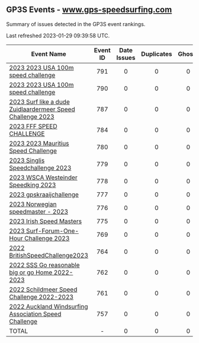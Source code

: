 ## GP3S Events - www.gps-speedsurfing.com

Summary of issues detected in the GP3S event rankings.

Last refreshed 2023-01-29 09:39:58 UTC.

| Event Name | Event ID | Date Issues | Duplicates | Ghosts | Missing | Incorrect | Actions |
| ---------- | :------: | :---------: | :--------: | :----: | :-----: | :-------: | :-----: |
| [2023 2023 USA 100m speed challenge](791.md) | 791 | 0 | 0 | 0 | 0 | 0 | 0 |
| [2023 2023 USA 100m speed challenge](790.md) | 790 | 0 | 0 | 0 | 0 | 0 | 0 |
| [2023 Surf like a dude Zuidlaardermeer Speed Challenge 2023](787.md) | 787 | 0 | 0 | 0 | 0 | 0 | 0 |
| [2023 FFF SPEED CHALLENGE](784.md) | 784 | 0 | 0 | 0 | 0 | 0 | 0 |
| [2023 2023 Mauritius Speed Challenge](780.md) | 780 | 0 | 0 | 0 | 0 | 0 | 0 |
| [2023 Singlis Speedchallenge 2023](779.md) | 779 | 0 | 0 | 0 | 0 | 0 | 0 |
| [2023 WSCA Westeinder Speedking 2023](778.md) | 778 | 0 | 0 | 0 | 0 | 0 | 0 |
| [2023 gpskraaijchallenge](777.md) | 777 | 0 | 0 | 0 | 0 | 0 | 0 |
| [2023 Norwegian speedmaster - 2023](776.md) | 776 | 0 | 0 | 0 | 0 | 0 | 0 |
| [2023 Irish Speed Masters](775.md) | 775 | 0 | 0 | 0 | 0 | 0 | 0 |
| [2023 Surf-Forum-One-Hour Challenge 2023](769.md) | 769 | 0 | 0 | 0 | 0 | 0 | 0 |
| [2022 BritishSpeedChallenge2023](764.md) | 764 | 0 | 0 | 0 | 0 | 0 | 0 |
| [2022 SSS Go reasonable big or go Home 2022-2023](762.md) | 762 | 0 | 0 | 0 | 0 | 0 | 0 |
| [2022 Schildmeer Speed Challenge 2022-2023](761.md) | 761 | 0 | 0 | 0 | 0 | 0 | 0 |
| [2022 Auckland Windsurfing Association Speed Challenge](757.md) | 757 | 0 | 0 | 0 | 0 | 0 | 0 |
| TOTAL | - | 0 | 0 | 0 | 0 | 0 | 0 |
